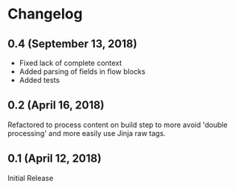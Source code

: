 # Changelog

## 0.4 (September 13, 2018)

* Fixed lack of complete context
* Added parsing of fields in flow blocks
* Added tests

## 0.2 (April 16, 2018)

Refactored to process content on build step to more avoid 'double processing' and more easily use Jinja raw tags.

## 0.1 (April 12, 2018)

Initial Release
